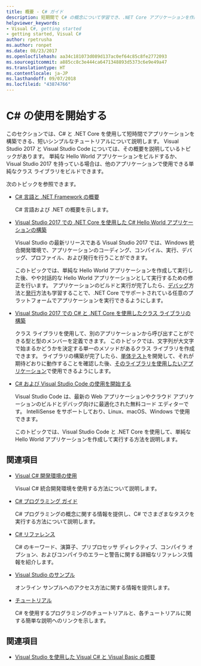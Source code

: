 ```yaml
---
title: 概要 - C# ガイド
description: 短期間で C# の概念について学習でき、.NET Core アプリケーションを作成することができるようになるような、短くて簡単なチュートリアルを探します。
helpviewer_keywords:
- Visual C#, getting started
- getting started, Visual C#
author: rpetrusha
ms.author: ronpet
ms.date: 08/23/2017
ms.openlocfilehash: aa34c181073d089d137ac0ef64c85c8fe2772093
ms.sourcegitcommit: a885cc8c3e444ca6471348893d5373c6e9e49a47
ms.translationtype: HT
ms.contentlocale: ja-JP
ms.lasthandoff: 09/07/2018
ms.locfileid: "43874766"
---
```

# <a name="get-started-with-c"></a>C\# の使用を開始する

このセクションでは、C# と .NET Core を使用して短時間でアプリケーションを構築できる、短いシンプルなチュートリアルについて説明します。 Visual Studio 2017 と Visual Studio Code については、その概要を説明しているトピックがあります。 単純な Hello World アプリケーションをビルドするか、Visual Studio 2017 を持っている場合は、他のアプリケーションで使用できる単純なクラス ライブラリをビルドできます。

次のトピックを参照できます。

* [C# 言語と .NET Framework の概要](introduction-to-the-csharp-language-and-the-net-framework.md)

     C# 言語および .NET の概要を示します。

* [Visual Studio 2017 での .NET Core を使用した C# Hello World アプリケーションの構築](../../core/tutorials/with-visual-studio.md)

   Visual Studio の最新リリースである Visual Studio 2017 では、Windows 統合開発環境で、アプリケーションのコーディング、コンパイル、実行、デバッグ、プロファイル、および発行を行うことができます。

   このトピックでは、単純な Hello World アプリケーションを作成して実行した後、やや対話的な Hello World アプリケーションとして実行するための修正を行います。 アプリケーションのビルドと実行が完了したら、[デバッグ](../../core/tutorials/debugging-with-visual-studio.md)方法と[発行](../../core/tutorials/publishing-with-visual-studio.md)方法も学習することで、.NET Core でサポートされている任意のプラットフォームでアプリケーションを実行できるようにします。

* [Visual Studio 2017 での C# と .NET Core を使用したクラス ライブラリの構築](../../core/tutorials/library-with-visual-studio.md)

   クラス ライブラリを使用して、別のアプリケーションから呼び出すことができる型と型のメンバーを定義できます。 このトピックでは、文字列が大文字で始まるかどうかを決定する単一のメソッドがあるクラス ライブラリを作成できます。 ライブラリの構築が完了したら、[単体テスト](../../core/tutorials/testing-library-with-visual-studio.md)を開発して、それが期待どおりに動作することを確認した後、[そのライブラリを使用したいアプリケーション](../../core/tutorials/consuming-library-with-visual-studio.md)で使用できるようにします。

* [C# および Visual Studio Code の使用を開始する](../../core/tutorials/with-visual-studio-code.md)

   Visual Studio Code は、最新の Web アプリケーションやクラウド アプリケーションのビルドとデバッグ向けに最適化された無料コード エディターです。 IntelliSense をサポートしており、Linux、macOS、Windows で使用できます。

   このトピックでは、Visual Studio Code と .NET Core を使用して、単純な Hello World アプリケーションを作成して実行する方法を説明します。

## <a name="related-sections"></a>関連項目

* [Visual C# 開発環境の使用](/visualstudio/csharp-ide/using-the-visual-studio-development-environment-for-csharp)  

    Visual C# 統合開発環境を使用する方法について説明します。

* [C# プログラミング ガイド](../../csharp/programming-guide/index.md)

    C# プログラミングの概念に関する情報を提供し、C# でさまざまなタスクを実行する方法について説明します。

* [C# リファレンス](../../csharp/language-reference/index.md)

    C# のキーワード、演算子、プリプロセッサ ディレクティブ、コンパイラ オプション、およびコンパイラのエラーと警告に関する詳細なリファレンス情報を紹介します。

* [Visual Studio のサンプル](/visualstudio/ide/visual-studio-samples)

    オンライン サンプルへのアクセス方法に関する情報を提供します。

* [チュートリアル](../../csharp/walkthroughs.md)

    C# を使用するプログラミングのチュートリアルと、各チュートリアルに関する簡単な説明へのリンクを示します。

## <a name="see-also"></a>関連項目

* [Visual Studio を使用した Visual C# と Visual Basic の概要](/visualstudio/ide/getting-started-with-visual-csharp-and-visual-basic)
